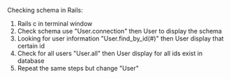 Checking schema in Rails:
1. Rails c in terminal window
2. Check schema use "User.connection" then User to display the schema
3. Looking for user information "User.find_by_id(#)" then User display that certain id
3. Check for all users "User.all" then User display for all ids exist in database
4. Repeat the same steps but change "User"
